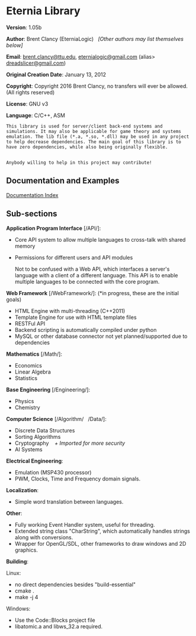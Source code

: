 # Eternia Library #

**Version**: 1.05b

**Author**: Brent Clancy (EterniaLogic) &nbsp;&nbsp;*[Other authors may list themselves below]*

**Email**: brent.clancy@ttu.edu, eternialogic@gmail.com (alias> dreadslicer@gmail.com)

**Original Creation Date**: January 13, 2012

**Copyright**: Copyright 2016 Brent Clancy, no transfers will ever be allowed. (All rights reserved)

**License**: GNU v3

**Language**: C/C++, ASM

	This library is used for server/client back-end systems and simulations. It may also be applicable for game theory and systems emulation. The lib file (*.a, *.so, *.dll) may be used in any project to help decrease dependencies. The main goal of this library is to have zero dependencies, while also being originally flexible.


	Anybody willing to help in this project may contribute!

Documentation and Examples
--------------------------
[Documentation Index](https://github.com/EterniaLogic/EterniaLibrary/blob/master/doc/index.md "Documentation Index")

Sub-sections
------------

**Application Program Interface** [/API/]:

- Core API system to allow multiple languages to cross-talk with shared memory
- Permissions for different users and API modules
	
	Not to be confused with a Web API, which interfaces a server's language with a client of a different language. This API is to enable multiple languages to be connected with the core program.

**Web Framework** [/WebFramework/]: (*in progress, these are the initial goals)

- HTML Engine with multi-threading (C++2011)
- Template Engine for use with HTML template files
- RESTFul API
- Backend scripting is automatically compiled under python
- MySQL or other database connector not yet planned/supported due to dependencies

**Mathematics** [/Math/]:

  - Economics
  - Linear Algebra
  - Statistics

**Base Engineering** [/Engineering/]:

- Physics
- Chemistry

**Computer Science** [/Algorithm/&nbsp;&nbsp;&nbsp;/Data/]:

   - Discrete Data Structures
   - Sorting Algorithms
   - Cryptography&nbsp;&nbsp;&nbsp;&nbsp;*+ Imported for more security*
   - AI Systems

**Electrical Engineering**:

   - Emulation (MSP430 processor)
   - PWM, Clocks, Time and Frequency domain signals.

**Localization**:

   - Simple word translation between languages.

**Other**:

   - Fully working Event Handler system, useful for threading.
   - Extended string class "CharString", which automatically handles strings along with conversions.
   - Wrapper for OpenGL/SDL, other frameworks to draw windows and 2D graphics.

	
**Building**:

Linux:
- no direct dependencies besides "build-essential"
- cmake .
- make -j 4

Windows:
- Use the Code::Blocks project file
- libatomic.a and libws_32.a required.
